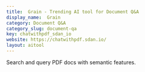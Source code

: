 ```yaml
---
title:  Grain - Trending AI tool for Document Q&A
display_name:  Grain
category: Document Q&A
category_slug: document-qa
key: chatwithpdf_sdan_io
website: https://chatwithpdf.sdan.io/
layout: aitool
---
```


Search and query PDF docs with semantic features.
